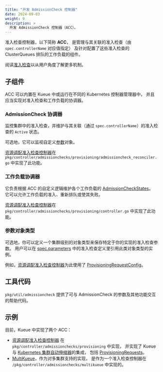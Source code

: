 ```yaml
---
title: "开发 AdmissionCheck 控制器"
date: 2024-09-03
weight: 9
description: >
  开发 AdmissionCheck 控制器（ACC）。
---
```


准入检查控制器，以下简称 **ACC**，
是管理与其关联的准入检查（由 `spec.controllerName` 对应值指定）
及针对配置了这些准入检查的 ClusterQueues 排队的工作负载的组件。

阅读[准入检查](/zh-CN/docs/concepts/admission_check/)以从用户角度了解更多机制。

## 子组件

ACC 可以内置在 Kueue 中或运行在不同的 Kubernetes 控制器管理器中，
并且应当实现对准入检查和工作负载的协调器。

### AdmissionCheck 协调器

监控集群中的准入检查，并维护与其关联（通过 `spec.controllerName`）的准入检查的 `Active` 状态。

可选地，它可以监视自定义[参数](/docs/reference/kueue.v1beta1/#kueue-x-k8s-io-v1beta1-AdmissionCheckParametersReference)对象。

[资源调配准入检查控制器](/zh-cn/docs/admission-check-controllers/provisioning/)在
`pkg/controller/admissionchecks/provisioning/admissioncheck_reconciler.go` 中实现了此功能。

### 工作负载协调器

它负责根据 ACC 的自定义逻辑维护各个工作负载的 [AdmissionCheckStates](/zh-CN/docs/concepts/admission_check/#admissioncheckstates)。
它可以允许工作负载的准入、重新排队或使其失败。

[资源调配准入检查控制器](/zh-CN/docs/admission-check-controllers/provisioning/)在 `pkg/controller/admissionchecks/provisioning/controller.go`
中实现了此功能。

### 参数对象类型

可选地，你可以定义一个集群级别的对象类型来保存特定于你的实现的准入检查参数。
用户可以在 [spec.parameters](/zh-CN/docs/reference/kueue.v1beta1/#kueue-x-k8s-io-v1beta1-AdmissionCheckParametersReference)
中的准入检查定义里引用此类对象类型的实例。

例如，[资源调配准入检查控制器](/zh-CN/docs/admission-check-controllers/provisioning/)为此使用了
[ProvisioningRequestConfig](/zh-CN/docs/reference/kueue.v1beta1/#kueue-x-k8s-io-v1beta1-ProvisioningRequestConfig)。

## 工具代码

`pkg/util/admissioncheck` 提供了可与 AdmissionCheck 的参数及其他功能交互的帮助代码。

## 示例

目前，Kueue 中实现了两个 ACC：

- [资源调配准入检查控制器](/zh-CN/docs/admission-check-controllers/provisioning/) 在
  `pkg/controller/admissionchecks/provisioning` 中实现，
  并实现了 Kueue 与 [Kubernetes 集群自动伸缩器](https://github.com/kubernetes/autoscaler/tree/master/cluster-autoscaler)的集成，
  包括 [ProvisioningRequests](https://github.com/kubernetes/autoscaler/blob/4872bddce2bcc5b4a5f6a3d569111c11b8a2baf4/cluster-autoscaler/provisioningrequest/apis/autoscaling.x-k8s.io/v1beta1/types.go#L41)。
- [MultiKueue](/zh-CN/docs/concepts/multikueue/)，作为对多集群支持的实现，
  是作为一个准入检查控制器在 `/pkg/controller/admissionchecks/multikueue` 中实现的。
